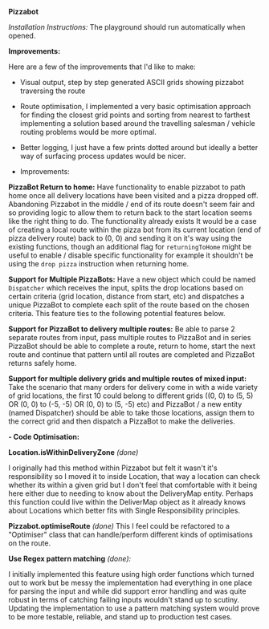 
**Pizzabot**

*Installation Instructions:*
The playground should run automatically when opened.

**Improvements:**

Here are a few of the improvements that I'd like to make:
- Visual output, step by step generated ASCII grids showing pizzabot traversing the route
- Route optimisation, I implemented a very basic optimisation approach for finding the closest grid points and sorting from nearest to farthest
    implementing a solution based around the travelling salesman / vehicle routing problems would be more optimal.
- Better logging, I just have a few prints dotted around but ideally a better way of surfacing process updates would be nicer.

- Improvements:

**PizzaBot Return to home:**
Have functionality to enable pizzabot to path home once all delivery locations have been visited and a pizza dropped off. Abandoning Pizzabot in the middle / end of its route doesn't seem fair and so providing logic to allow them to return back to the start location seems like the right thing to do. The functionality already exists It would be a case of creating a local route within the pizza bot from its current location (end of pizza delivery route) back to (0, 0) and sending it on it's way using the existing functions, though an additional flag for `returningToHome` might be useful to enable / disable specific functionality for example it shouldn't be using the `drop pizza` instruction when returning home.

**Support for Multiple PizzaBots:**
Have a new object which could be named `Dispatcher` which receives the input, splits the drop locations based on certain criteria (grid location, distance from start, etc) and dispatches a unique PizzaBot to complete each split of the route based on the chosen criteria. This feature ties to the following potential features below. 

**Support for PizzaBot to delivery multiple routes:**
Be able to parse 2 separate routes from input, pass multiple routes to PizzaBot and in series PizzaBot should be able to complete a route, return to home, start the next route and continue that pattern until all routes are completed and PizzaBot returns safely home.

**Support for multiple delivery grids and multiple routes of mixed input:**
Take the scenario that many orders for delivery come in with a wide variety of grid locations, the first 10 could belong to different grids ((0, 0) to (5, 5) OR (0, 0) to (-5, -5) OR (0, 0) to (5, -5) etc) and PizzaBot / a new entity (named Dispatcher) should be able to take those locations, assign them to the correct grid and then dispatch a PizzaBot to make the deliveries.  

**- Code Optimisation:**

**Location.isWithinDeliveryZone** *(done)*

I originally had this method within Pizzabot but felt it wasn't it's responsibility so I moved it to inside Location, that way a location can check whether its within a given grid but I don't feel that comfortable with it being here either due to needing to know about the DeliveryMap entity. Perhaps this function could live within the DeliverMap object as it already knows about Locations which better fits with Single Responsibility principles.


**Pizzabot.optimiseRoute** *(done)*
This I feel could be refactored to a "Optimiser" class that can handle/perform different kinds of optimisations on the route.


**Use Regex pattern matching** *(done):*

I initially implemented this feature using high order functions which turned out to work but be messy the implementation had everything in one place for parsing the input and while did support error handling and was quite robust in terms of catching failing inputs wouldn't stand up to scutiny.
Updating the implementation to use a pattern matching system would prove to be more testable, reliable, and stand up to production test cases.
